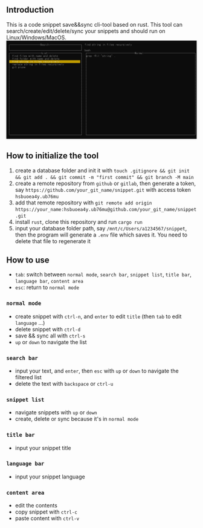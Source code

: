 ## Introduction
This is a code snippet save&&sync cli-tool based on rust. This tool can search/create/edit/delete/sync your snippets and should run on Linux/Windows/MacOS.
![rust snippet tool](https://github.com/find1dream/snipped_rustui/blob/main/image/rust_snippet_tool.png)

## How to initialize the tool
1. create a database folder and init it with `touch .gitignore && git init && git add . && git commit -m "first commit" && git branch -M main`
2. create a remote repository from `github` or `gitlab`, then generate a token, say `https://github.com/your_git_name/snippet.git` with access token `hsbuoea4y.ub76mu`
3. add that remote repository with `git remote add origin https://your_name:hsbuoea4y.ub76mu@github.com/your_git_name/snippet.git`
4. install `rust`, clone this repository and run `cargo run`
5. input your database folder path, say `/mnt/c/Users/a1234567/snippet`, then the program will generate a `.env` file which saves it. You need to delete that file to regenerate it

## How to use
- `tab`: switch between `normal mode`, `search bar`, `snippet list`, `title bar`, `language bar`, `content area`
- `esc`: return to `normal mode` 

### `normal mode`
- create snippet with `ctrl-n`, and `enter` to edit `title` (then `tab` to edit `language` ...)
- delete snippet with `ctrl-d`
- save && sync all with `ctrl-s`
- `up` or `down` to navigate the list

### `search bar`
- input your text, and `enter`, then `esc` with `up` or `down` to navigate the filtered list
- delete the text with `backspace` or `ctrl-u`

### `snippet list`
- navigate snippets with `up` or `down`
- create, delete or sync because it's in `normal mode`

### `title bar`
- input your snippet title

### `language bar`
- input your snippet language

### `content area`
- edit the contents
- copy snippet with `ctrl-c`
- paste content with `ctrl-v` 
